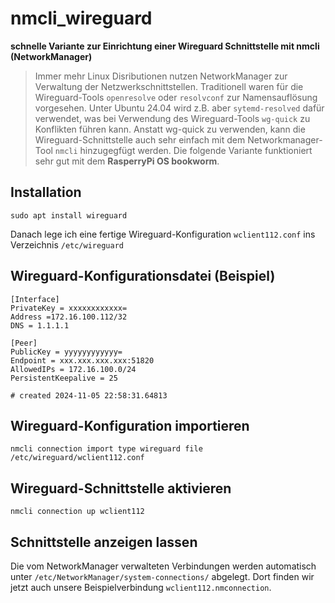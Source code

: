 # nmcli_wireguard
**schnelle Variante zur Einrichtung einer Wireguard Schnittstelle mit nmcli (NetworkManager)**

>Immer mehr Linux Disributionen nutzen NetworkManager zur Verwaltung der Netzwerkschnittstellen.
>Traditionell waren für die Wireguard-Tools `openresolve` oder `resolvconf` zur Namensauflösung vorgesehen. Unter Ubuntu 24.04 wird z.B. aber `sytemd-resolved` dafür verwendet, was bei Verwendung des Wireguard-Tools `wg-quick` zu Konflikten führen kann.
>Anstatt wg-quick zu verwenden, kann die Wireguard-Schnittstelle auch sehr einfach mit dem Networkmanager-Tool `nmcli` hinzugegfügt werden.
>Die folgende Variante funktioniert sehr gut mit dem **RasperryPi OS bookworm**.

## Installation
```
sudo apt install wireguard
```
Danach lege ich eine fertige Wireguard-Konfiguration `wclient112.conf` ins Verzeichnis `/etc/wireguard`
## Wireguard-Konfigurationsdatei (Beispiel)
```
[Interface]
PrivateKey = xxxxxxxxxxxx=
Address =172.16.100.112/32
DNS = 1.1.1.1

[Peer]
PublicKey = yyyyyyyyyyyy=
Endpoint = xxx.xxx.xxx.xxx:51820
AllowedIPs = 172.16.100.0/24
PersistentKeepalive = 25

# created 2024-11-05 22:58:31.64813
```
## Wireguard-Konfiguration importieren
```
nmcli connection import type wireguard file /etc/wireguard/wclient112.conf
```
## Wireguard-Schnittstelle aktivieren
```
nmcli connection up wclient112
```
## Schnittstelle anzeigen lassen
Die vom NetworkManager verwalteten Verbindungen werden automatisch unter `/etc/NetworkManager/system-connections/` abgelegt.
Dort finden wir jetzt auch unsere Beispielverbindung `wclient112.nmconnection`.
